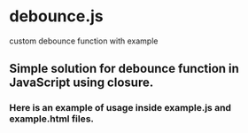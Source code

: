 # debounce.js
custom debounce function with example

## Simple solution for debounce function in JavaScript using closure.
### Here is an example of usage inside example.js and example.html files.
